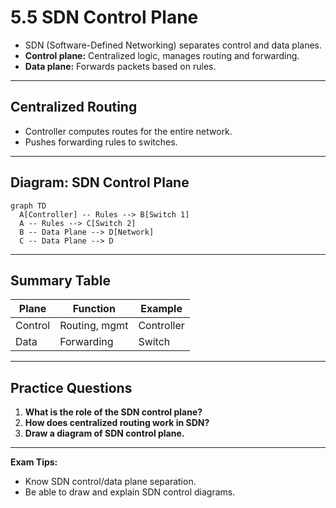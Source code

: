 # 5.5 SDN Control Plane

- SDN (Software-Defined Networking) separates control and data planes.
- **Control plane:** Centralized logic, manages routing and forwarding.
- **Data plane:** Forwards packets based on rules.

---

## Centralized Routing
- Controller computes routes for the entire network.
- Pushes forwarding rules to switches.

---

## Diagram: SDN Control Plane
```mermaid
graph TD
  A[Controller] -- Rules --> B[Switch 1]
  A -- Rules --> C[Switch 2]
  B -- Data Plane --> D[Network]
  C -- Data Plane --> D
```

---

## Summary Table
| Plane      | Function         | Example      |
|------------|------------------|-------------|
| Control    | Routing, mgmt    | Controller  |
| Data       | Forwarding       | Switch      |

---

## Practice Questions
1. **What is the role of the SDN control plane?**
2. **How does centralized routing work in SDN?**
3. **Draw a diagram of SDN control plane.**

---

**Exam Tips:**
- Know SDN control/data plane separation.
- Be able to draw and explain SDN control diagrams. 